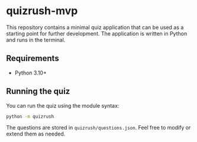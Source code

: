 # quizrush-mvp

This repository contains a minimal quiz application that can be used as a
starting point for further development. The application is written in Python
and runs in the terminal.

## Requirements

- Python 3.10+

## Running the quiz

You can run the quiz using the module syntax:

```bash
python -m quizrush
```

The questions are stored in `quizrush/questions.json`. Feel free to modify or
extend them as needed.
